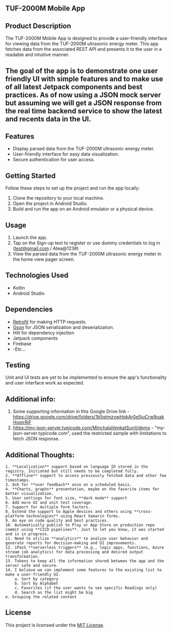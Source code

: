## TUF-2000M Mobile App

## Product Description
The TUF-2000M Mobile App is designed to provide a user-friendly interface for viewing data from the TUF-2000M ultrasonic energy meter. This app fetches data from the associated REST API and presents it to the user in a readable and intuitive manner. 

## The goal of the app is to demonstrate one user friendly UI with simple features and to make use of all latest Jetpack components and best practices. As of now using a JSON mock server but assuming we will get a JSON response from the real time backend service to show the latest and recents data in the UI. 

## Features
- Display parsed data from the TUF-2000M ultrasonic energy meter.
- User-friendly interface for easy data visualization.
- Secure authentication for user access.

## Getting Started
Follow these steps to set up the project and run the app locally:

1. Clone the repository to your local machine.
2. Open the project in Android Studio.
3. Build and run the app on an Android emulator or a physical device.

## Usage
1. Launch the app.
2. Tap on the Sign-up text to register or use dummy credentials to log in (test@gmail.com / Atea@123#)
3. View the parsed data from the TUF-2000M ultrasonic energy meter in the home view pager screen.

## Technologies Used
- Kotlin
- Android Studio

## Dependencies
- [Retrofit](https://square.github.io/retrofit/) for making HTTP requests.
- [Gson](https://github.com/google/gson) for JSON serialization and deserialization.
- Hilt for dependency injection
- Jetpack components 
- Firebase
- -Etc...

## Testing
Unit and UI tests are yet to be implemented to ensure the app's functionality and user interface work as expected.

## Additional info:
1. Some supporting information in this Google Drive link - https://drive.google.com/drive/folders/1b5gtmzvwHqkAr0e5juCrw9oakHomrRjF
2. https://my-json-server.typicode.com/MinchalaVenkatSunil/demo - "my-json-server.typicode.com", used the restricted sample with limitations to fetch JSON response.
   
## Additional Thoughts:
	1. **Localization** support based on language ID stored in the registry. Initiated but still needs to be completed fully.
	2. **Offline** support to access previously fetched data and other few timestamps. 
	3. Ask for **user feedback** once on a scheduled basis. 
	4. **Charts, graphs** presentation, maybe on the favorite items for better visualization. 
	5. User settings for font size, **dark mode** support
	6. Add more UI and unit test coverage. 
	7. Support for multiple form factors. 
	8. Extend the support to Apple devices and others using **cross-platform technologies** using React Xamarin forms.
	9. An eye on code quality and best practices.  
	10. Automatically publish to Play or App Store on production repo commit using **CICD pipelines**. Just to let you know, it was started and is in progress. 
	11. Need to utilize **analytics** to analyze user behavior and generate reports for decision-making and UI improvements.
	12. iPasS **serverless triggers** (e.g., logic apps, functions, Azure stream job analytics) for data processing and desired output transformation.
	13. Tokens to keep all the information shared between the app and the server safe and secure.
	14. I believe we can implement some features to the existing list to make a user-friendly UI. 
		a. Sort by category
		b. Sort by Alphabet
		c. Favorites (if the user wants to see specific Readings only)
		d. Search as the list might be big
    e. Grouping the related content

## License
This project is licensed under the [MIT License](LICENSE).

